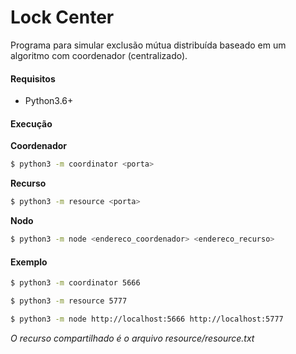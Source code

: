 # Lock Center

Programa para simular exclusão mútua distribuída baseado em um algoritmo com coordenador (centralizado).


#### Requisitos
* Python3.6+

#### Execução
**Coordenador**
```sh
$ python3 -m coordinator <porta> 
```

**Recurso**
```sh
$ python3 -m resource <porta>
```

**Nodo**
```sh
$ python3 -m node <endereco_coordenador> <endereco_recurso>
```

#### Exemplo

```sh
$ python3 -m coordinator 5666
```
```sh
$ python3 -m resource 5777
```
```sh
$ python3 -m node http://localhost:5666 http://localhost:5777
```

*O recurso compartilhado é o arquivo resource/resource.txt*
